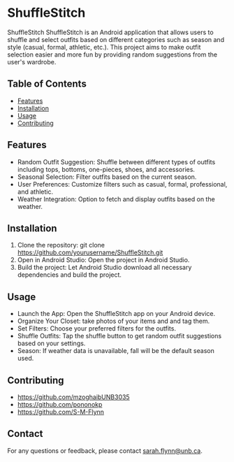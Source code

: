 # ShuffleStitch
ShuffleStitch
ShuffleStitch is an Android application that allows users to shuffle and select outfits based on different categories such as season and style (casual, formal, athletic, etc.). This project aims to make outfit selection easier and more fun by providing random suggestions from the user's wardrobe.

## Table of Contents
- [Features](#features)
- [Installation](#installation)
- [Usage](#usage)
- [Contributing](#contributing)

## Features
- Random Outfit Suggestion: Shuffle between different types of outfits including tops, bottoms, one-pieces, shoes, and accessories.
- Seasonal Selection: Filter outfits based on the current season.
- User Preferences: Customize filters such as casual, formal, professional, and athletic.
- Weather Integration: Option to fetch and display outfits based on the weather.

## Installation
1. Clone the repository:
  git clone https://github.com/yourusername/ShuffleStitch.git
2. Open in Android Studio: Open the project in Android Studio.
3. Build the project: Let Android Studio download all necessary dependencies and build the project.
   
## Usage
- Launch the App: Open the ShuffleStitch app on your Android device.
- Organize Your Closet: take photos of your items and and tag them.
- Set Filters: Choose your preferred filters for the outfits.
- Shuffle Outfits: Tap the shuffle button to get random outfit suggestions based on your settings.
- Season: If weather data is unavailable, fall will be the default season used.

## Contributing
- https://github.com/mzoghaibUNB3035
- https://github.com/pononokp
- https://github.com/S-M-Flynn

## Contact
For any questions or feedback, please contact sarah.flynn@unb.ca.
